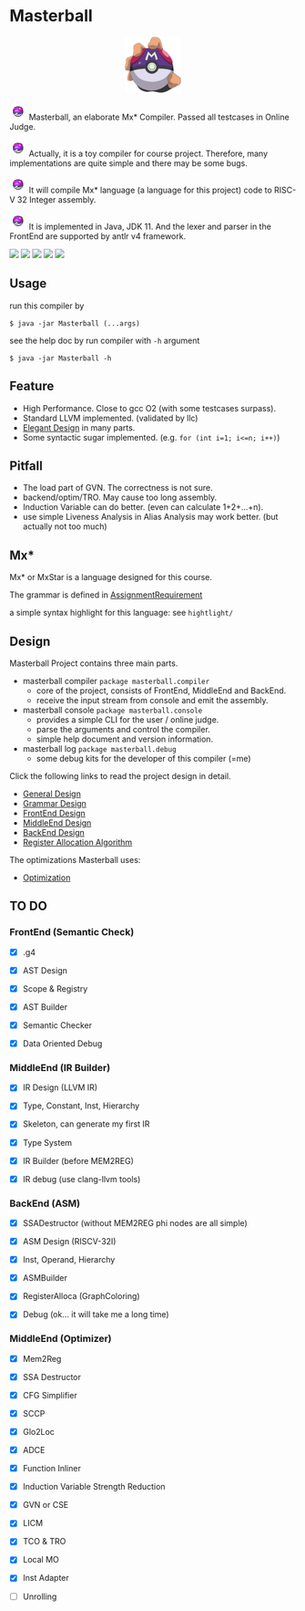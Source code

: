 

# Masterball

<div align="center">
	<img src="asset/big_logo.png" height="100" width="100" />
</div>




<img src="asset/masterball.png" style="zoom:100%;" /> Masterball, an elaborate Mx* Compiler. Passed all testcases in Online Judge.

<img src="asset/masterball.png" style="zoom:100%;" /> Actually, it is a toy compiler for course project. Therefore, many implementations are quite simple and there may be some bugs.

<img src="asset/masterball.png" style="zoom:100%;" /> It will compile Mx* language (a language for this project) code to RISC-V 32 Integer assembly.

<img src="asset/masterball.png" style="zoom:100%;" /> It is implemented in Java, JDK 11. And the lexer and parser in the FrontEnd are supported by antlr v4 framework.



![](https://img.shields.io/badge/implementation-Java-red)  ![](https://img.shields.io/badge/semantic-passed-success)   ![](https://img.shields.io/badge/LLVM_IR-passed-success)   ![](https://img.shields.io/badge/CodeGen-passed-success)  ![](https://img.shields.io/badge/Optim-20/20-success)



## Usage

run this compiler by

```
$ java -jar Masterball (...args)
```

see the help doc by run compiler with `-h` argument

```
$ java -jar Masterball -h
```



## Feature

- High Performance. Close to gcc O2 (with some testcases surpass).
- Standard LLVM implemented. (validated by llc)
- [Elegant Design](doc/Feature.md) in many parts. 
- Some syntactic sugar implemented. (e.g. `for (int i=1; i<=n; i++)`)



## Pitfall

- The load part of GVN. The correctness is not sure.
- backend/optim/TRO. May cause too long assembly.
- Induction Variable can do better. (even can calculate 1+2+...+n).
- use simple Liveness Analysis in Alias Analysis may work better. (but actually not too much)



## Mx*

Mx* or MxStar is a language designed for this course.

The grammar is defined in [AssignmentRequirement](doc/README.md)

a simple syntax highlight for this language: see `hightlight/`



## Design

Masterball Project contains three main parts.

- masterball compiler  `package masterball.compiler`
  - core of the project, consists of FrontEnd, MiddleEnd and BackEnd.
  - receive the input stream from console and emit the assembly.
- masterball console  `package masterball.console`
  - provides a simple CLI for the user / online judge.
  - parse the arguments and control the compiler. 
  - simple help document and version information.
- masterball log  `package masterball.debug`
  - some debug kits for the developer of this compiler (=me)



Click the following links to read the project design in detail.

- [General Design](doc/GeneralDesign.md)
- [Grammar Design](src/masterball/grammar/MxStar.g4)
- [FrontEnd Design](doc/FrontEndDesign.md)
- [MiddleEnd Design](doc/IRDesign.md)
- [BackEnd Design](doc/BackEndDesign.md)
- [Register Allocation Algorithm](doc/RegisterAllocation.md)



The optimizations Masterball uses:

- [Optimization](doc/Optimization.md)



## TO DO



### FrontEnd (Semantic Check)

- [x] .g4
- [x] AST Design
- [x] Scope & Registry
- [x] AST Builder
- [x] Semantic Checker
- [x] Data Oriented Debug



### MiddleEnd (IR Builder)

- [x] IR Design (LLVM IR)
- [x] Type, Constant, Inst, Hierarchy
- [x] Skeleton, can generate my first IR
- [x] Type System
- [x] IR Builder (before MEM2REG)
- [x] IR debug (use clang-llvm tools)



### BackEnd (ASM)

- [x] SSADestructor (without MEM2REG phi nodes are all simple)
- [x] ASM Design (RISCV-32I)
- [x] Inst, Operand, Hierarchy
- [x] ASMBuilder
- [x] RegisterAlloca (GraphColoring) 
- [x] Debug (ok... it will take me a long time)



### MiddleEnd (Optimizer)

- [x] Mem2Reg
- [x] SSA Destructor
- [x] CFG Simplifier
- [x] SCCP
- [x] Glo2Loc
- [x] ADCE
- [x] Function Inliner
- [x] Induction Variable Strength Reduction
- [x] GVN or CSE
- [x] LICM
- [x] TCO & TRO
- [x] Local MO
- [x] Inst Adapter
- [ ] Unrolling



